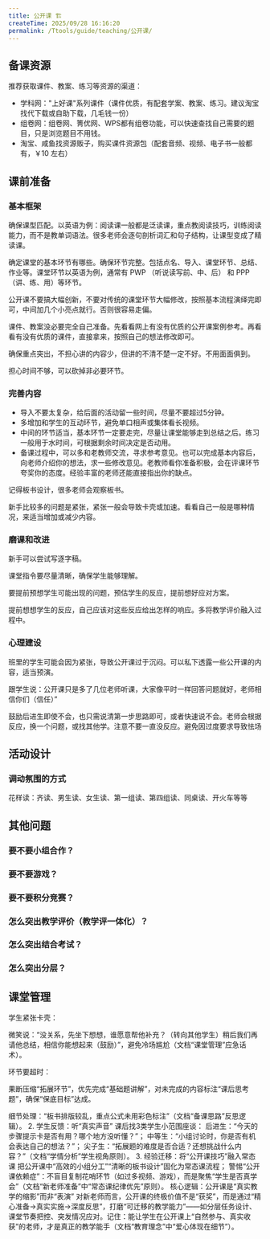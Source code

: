```yaml
---
title: 公开课 🏗️
createTime: 2025/09/28 16:16:20
permalink: /Ttools/guide/teaching/公开课/
---
```


## 备课资源

推荐获取课件、教案、练习等资源的渠道：
- 学科网："上好课"系列课件（课件优质，有配套学案、教案、练习。建议淘宝找代下载或自助下载，几毛钱一份）
- 组卷网：组卷网、箐优网、WPS都有组卷功能，可以快速查找自己需要的题目，只是浏览题目不用钱。
- 淘宝、咸鱼找资源贩子，购买课件资源包（配套音频、视频、电子书一般都有，￥10 左右）

## 课前准备

### 基本框架

确保课型匹配。以英语为例：阅读课一般都是泛读课，重点教阅读技巧，训练阅读能力，而不是教单词语法。很多老师会逐句剖析词汇和句子结构，让课型变成了精读课。

确定课堂的基本环节有哪些。确保环节完整。包括点名、导入、课堂环节、总结、作业等。课堂环节以英语为例，通常有 PWP （听说读写前、中、后） 和 PPP （讲、练、用）等环节。

公开课不要搞大幅创新，不要对传统的课堂环节大幅修改，按照基本流程演绎完即可，中间加几个小亮点就行。否则很容易走偏。

课件、教案没必要完全自己准备。先看看网上有没有优质的公开课案例参考。再看看有没有优质的课件，直接拿来，按照自己的想法修改即可。

确保重点突出，不担心讲的内容少，但讲的不清不楚一定不好。不用面面俱到。

担心时间不够，可以砍掉非必要环节。

### 完善内容

- 导入不要太复杂，给后面的活动留一些时间，尽量不要超过5分钟。
- 多增加和学生的互动环节，避免单口相声或集体看长视频。
- 中间的环节适当，基本环节一定要走完，尽量让课堂能够走到总结之后。练习一般用于水时间，可根据剩余时间决定是否动用。
- 备课过程中，可以多和老教师交流，寻求参考意见。也可以完成基本内容后，向老师介绍你的想法，求一些修改意见。老教师看你准备积极，会在评课环节夸奖你的态度。经验丰富的老师还能直接指出你的缺点。

记得板书设计，很多老师会观察板书。

新手比较多的问题是紧张，紧张一般会导致卡壳或加速。看看自己一般是哪种情况，来适当增加或减少内容。



### 磨课和改进

新手可以尝试写逐字稿。

课堂指令要尽量清晰，确保学生能够理解。

要提前预想学生可能出现的问题，预估学生的反应，提前想好应对方案。

提前想想学生的反应，自己应该对这些反应给出怎样的响应。多将教学评价融入过程中。

### 心理建设

班里的学生可能会因为紧张，导致公开课过于沉闷。可以私下透露一些公开课的内容，适当预演。

跟学生说：公开课只是多了几位老师听课，大家像平时一样回答问题就好，老师相信你们（信任）”

鼓励后进生即使不会，也只需说清第一步思路即可，或者快速说不会。老师会根据反应，换一个问题，或找其他学。注意不要一直没反应。避免因过度要求导致怯场

## 活动设计

### 调动氛围的方式

花样读：齐读、男生读、女生读、第一组读、第四组读、同桌读、开火车等等

## 其他问题

### 要不要小组合作？

### 要不要游戏？

### 要不要积分竞赛？

### 怎么突出教学评价（教学评一体化）？

### 怎么突出结合考试？

### 怎么突出分层？

## 课堂管理


学生紧张卡壳：

微笑说：“没关系，先坐下想想，谁愿意帮他补充？（转向其他学生）稍后我们再请他总结，相信你能想起来（鼓励）”，避免冷场尴尬（文档“课堂管理”应急话术）。

环节要超时：

果断压缩“拓展环节”，优先完成“基础题讲解”，对未完成的内容标注“课后思考题”，确保“保底目标”达成。


细节处理：“板书排版较乱，重点公式未用彩色标注”（文档“备课思路”反思逻辑）。
2. 学生反馈：听“真实声音”
课后找3类学生小范围座谈：
后进生：“今天的步骤提示卡是否有用？哪个地方没听懂？”；
中等生：“小组讨论时，你是否有机会表达自己的想法？”；
尖子生：“拓展题的难度是否合适？还想挑战什么内容？”（文档“学情分析”学生视角原则）。
3. 经验迁移：将“公开课技巧”融入常态课
把公开课中“高效的小组分工”“清晰的板书设计”固化为常态课流程；
警惕“公开课依赖症”：不盲目复制花哨环节（如过多视频、游戏），而是聚焦“学生是否真学会”（文档“新老师准备”中“常态课纪律优先”原则）。
核心逻辑：公开课是“真实教学的缩影”而非“表演”
对新老师而言，公开课的终极价值不是“获奖”，而是通过“精心准备→真实实施→深度反思”，打磨“可迁移的教学能力”——如分层任务设计、课堂节奏把控、突发情况应对。记住：能让学生在公开课上“自然参与、真实收获”的老师，才是真正的教学能手（文档“教育理念”中“爱心体现在细节”）。